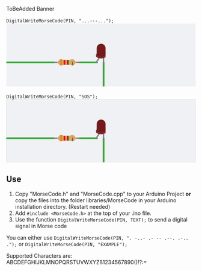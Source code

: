 ToBeAdded Banner

`DigitalWriteMorseCode(PIN, "...---...");`
![Example ...---...](https://github.com/L1am-cd/Arduino-MorseCode/blob/e0fbc12ef58e1b90bba1ef75c410ee5b24d23e1b/ReadMeAssets/MORSE%20...---....gif)

`DigitalWriteMorseCode(PIN, "SOS");`
![Example SOS](https://github.com/L1am-cd/Arduino-MorseCode/blob/e0fbc12ef58e1b90bba1ef75c410ee5b24d23e1b/ReadMeAssets/MORSE%20SOS.gif)

## Use
1. Copy "MorseCode.h" and "MorseCode.cpp" to your Arduino Project **or** copy the files into the folder libraries/MorseCode in your Arduino installation directory. (Restart needed)
2. Add `#include <MorseCode.h>` at the top of your .ino file.
3. Use the function `DigitalWriteMorseCode(PIN, TEXT);` to send a digital signal in Morse code

You can either use `DigitalWriteMorseCode(PIN, ". -..- .- -- .--. .-.. .");` or `DigitalWriteMorseCode(PIN, "EXAMPLE");`

Supported Characters are: ABCDEFGHIJKLMNOPQRSTUVWXYZß1234567890()!?:=
